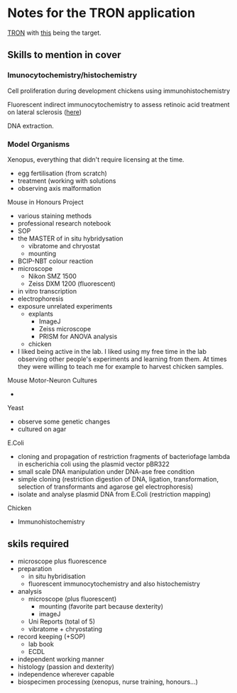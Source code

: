 # Notes for the TRON application

[TRON](https://tron-mainz.de/careers/job-openings/) with
[this](https://tron-mainz.de/wp-content/uploads/2021/03/Research_Scientist_Biosampling.pdf)
being the target.

## Skills to mention in cover

### Imunocytochemistry/histochemistry

Cell proliferation during development chickens using immunohistochemistry

Fluorescent indirect immunocytochemistry to assess retinoic acid treatment on lateral
sclerosis
([here](https://github.com/SonkeWohler/didiEssays/blob/master/BM4010Lab/main.tex))

DNA extraction.

### Model Organisms

Xenopus, everything that didn't require licensing at the time.

* egg fertilisation (from scratch)
* treatment (working with solutions
* observing axis malformation

Mouse in Honours Project

* various staining methods
* professional research notebook
* SOP
* the MASTER of in situ hybridysation
  - vibratome and chryostat
  - mounting
* BCIP-NBT colour reaction
* microscope
  - Nikon SMZ 1500
  - Zeiss DXM 1200 (fluorescent)
* in vitro transcription
* electrophoresis
* exposure unrelated experiments
  - explants
    - ImageJ
    - Zeiss microscope
    - PRISM for ANOVA analysis
  - chicken
* I liked being active in the lab.  I liked using my free time in the lab
  observing other people's experiments and learning from them.  At times they
  were willing to teach me for example to harvest chicken samples.

Mouse Motor-Neuron Cultures

* 

Yeast

* observe some genetic changes
* cultured on agar

E.Coli

* cloning and propagation of restriction fragments of bacteriofage lambda in
  escherichia coli using the plasmid vector pBR322
* small scale DNA manipulation under DNA-ase free condition
* simple cloning (restriction digestion of DNA, ligation, transformation,
  selection of transformants and agarose gel electrophoresis)
* isolate and analyse plasmid DNA from E.Coli (restriction mapping)

Chicken

* Immunohistochemistry


## skils required

* microscope plus fluorescence
* preparation
  - in situ hybridisation
  - fluorescent immunocytochemistry and also histochemistry
* analysis
  - microscope (plus fluorescent)
    - mounting (favorite part because dexterity)
    - imageJ
  - Uni Reports (total of 5)
  - vibratome + chryostating
* record keeping (+SOP)
  - lab book
  - ECDL
* independent working manner
* histology (passion and dexterity)
* independence wherever capable
* biospecimen processing (xenopus, nurse training, honours...)
